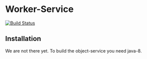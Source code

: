 # Worker-Service

[![Build Status](https://travis-ci.org/coolcrowd/worker-service.svg?branch=master)](https://travis-ci.org/coolcrowd/worker-service)

## Installation

We are not there yet. To build the object-service you need java-8.
